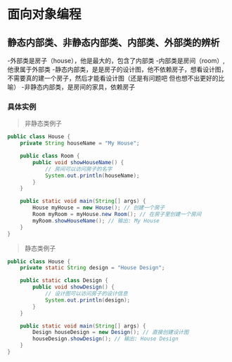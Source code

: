 # 面向对象编程
## 静态内部类、非静态内部类、内部类、外部类的辨析
-外部类是房子（house），他是最大的，包含了内部类
-内部类是房间（room）,他隶属于外部类
-静态内部类，是是房子的设计图，他不依赖房子，想看设计图，不需要真的建一个房子，然后才能看设计图（还是有问题吧 但也想不出更好的比喻）
-非静态内部类，是房间的家具，依赖房子
### 具体实例
>非静态类例子
```java
public class House {
    private String houseName = "My House";

    public class Room {
        public void showHouseName() {
            // 房间可以访问房子的名字
            System.out.println(houseName);
        }
    }

    public static void main(String[] args) {
        House myHouse = new House(); // 创建一个房子
        Room myRoom = myHouse.new Room(); // 在房子里创建一个房间
        myRoom.showHouseName(); // 输出: My House
    }
}
```
>静态类例子
```java
public class House {
    private static String design = "House Design";

    public static class Design {
        public void showDesign() {
            // 设计图可以访问房子的设计信息
            System.out.println(design);
        }
    }

    public static void main(String[] args) {
        Design houseDesign = new Design(); // 直接创建设计图
        houseDesign.showDesign(); // 输出: House Design
    }
}

```
